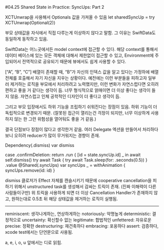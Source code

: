 #04.25
Shared State in Practice: SyncUps: Part 2

XCTUnwrap을 사용해서 Optionals 값을 가져올 수 있음
let sharedSyncUp = try XCTUnwrap(Optional(2))

부모 상태값을 자식에서 직접 다루는게 이상하지 않다고 말함.
그 이유는 SwiftData도 동일하게 동작하고 있음.

SwiftData는 어느곳에서든 model context에 접근할 수 있다.
해당 context를 통해서 데이터 베이스에 있는 모든 객체에 대해서 제한없이 접근할 수 있고, Environment에 주입되어서 전역적으로 공유되기 때문에 뷰에서도 쉽게 사용할 수 있다.

[“A”, “B”, “C”] 배열이 존재할 때, “B”가 자신의 인덱스 값을 알고 있다는 가정하에 배열 전체를 호출해서 자기 자신을 지우는 상황이다. 예전에는 이런 부분들을 피하고자 일부러 제거하는 로직을 부모에서 처리하려고 노력했지만, 이런 변화가 자연스럽다면 오히려 편하고 좋을 거 같다는 생각이 듬.
너무 형식적으로 얽매이면 더 이상 좋다는 생각이 들지 않음. 자연스럽고 인체 공학적인 디자인이 더 좋다고 생각이 듬.

그리고 부모 입장에서도 하위 기능을 조립하기 쉬워진다는 장점이 있음. 하위 기능이 더 독립적으로 변경되기 때문.
(잘못된 접근이 열리는건 걱정이 되지만, 너무 이상하게 사용하지 않는 한 그런 위험성을 열어둬도 좋을 거 같음.)

결국 단점보다 장점이 많다고 생각한거 같음. 여러 Delegate 엑션을 만들어서 처리하다 보니 오히려 reducer가 많이 무거워지는 경향이 존재.

Dependency(\.dismiss) var dismiss

case .confirmDeletion:
    return .run { [id = state.syncUp.id] _ in
        await self.dismiss()
        try await Task {
            try await Task.sleep(for: .seconds(0.5))
        }
        .value
        @Shared(.syncUps) var syncUps
        _ = withAnimation {
            syncUps.remove(id: id)
        }

dismiss 클로저가 Effect 자체를 캔슬시키기 때문에 cooperative cancellation을 피하기 위해서 unstructured task를 생성해서 감싸는 트릭이 존재. (진짜 이해력이 다른 사람들이구만)
위 트릭을 사용하게 되면 더 이상 Cancellation Handler가 존재하지 않고, 원하는대로 0.5초 뒤 해당 상태값을 제거하는 로직이 실행됨.




---
reminiscent: 생각나게하는, 연상하게하는
notoriously: 악명높게
deterministic: 결정적으로
uncertainty: 확신할수 없는
legitimate: 합법적인
unfettered: 자유로운
precise: 정확한
destructuring: 재건축하다
embracing: 포옹하다
assert: 검증하다, xcode test에서는 단언문으로 사용됨.

a, e, i, o, u 앞에서는 디로 읽힘.

